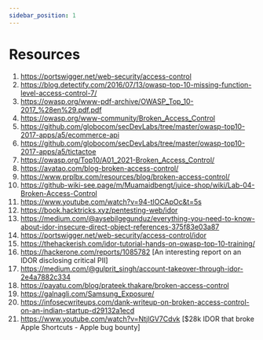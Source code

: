 ```yaml
---
sidebar_position: 1
---
```


# Resources

1. https://portswigger.net/web-security/access-control
2. https://blog.detectify.com/2016/07/13/owasp-top-10-missing-function-level-access-control-7/
3. https://owasp.org/www-pdf-archive/OWASP_Top_10-2017_%28en%29.pdf.pdf
4. https://owasp.org/www-community/Broken_Access_Control
5. https://github.com/globocom/secDevLabs/tree/master/owasp-top10-2017-apps/a5/ecommerce-api
6. https://github.com/globocom/secDevLabs/tree/master/owasp-top10-2017-apps/a5/tictactoe
7. https://owasp.org/Top10/A01_2021-Broken_Access_Control/
8. https://avatao.com/blog-broken-access-control/
9. https://www.prplbx.com/resources/blog/broken-access-control/
10. https://github-wiki-see.page/m/Muamaidbengt/juice-shop/wiki/Lab-04-Broken-Access-Control
11. https://www.youtube.com/watch?v=94-tlOCApOc&t=5s
12. https://book.hacktricks.xyz/pentesting-web/idor
13. https://medium.com/@aysebilgegunduz/everything-you-need-to-know-about-idor-insecure-direct-object-references-375f83e03a87
14. https://portswigger.net/web-security/access-control/idor
15. https://thehackerish.com/idor-tutorial-hands-on-owasp-top-10-training/
16. https://hackerone.com/reports/1085782  [An interesting report on an IDOR disclosing critical PII]
17. https://medium.com/@gulprit_singh/account-takeover-through-idor-2e4a7882c334
18. https://payatu.com/blog/prateek.thakare/broken-access-control
19. https://galnagli.com/Samsung_Exposure/
20. https://infosecwriteups.com/dank-writeup-on-broken-access-control-on-an-indian-startup-d29132a1ecd
21. https://www.youtube.com/watch?v=NtjlGV7Cdvk [$28k IDOR that broke Apple Shortcuts - Apple bug bounty]
